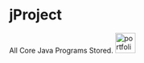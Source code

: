 # jProject
All Core Java Programs Stored.
<a href="https://monikaportfolio.odoo.com/" target="_blank">
    <img src="https://camo.githubusercontent.com/ae24a8a1bc8b6d601664ef8477878e8359f65245c4b39b0286b4aafae87dd068/68747470733a2f2f63646e2e69636f6e2d69636f6e732e636f6d2f69636f6e73322f3135392f504e472f3235362f6a6176615f32323532332e706e67" height="40" alt="portfolio"  />
